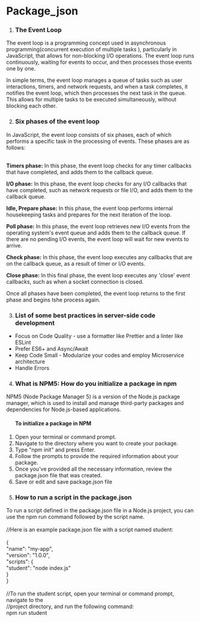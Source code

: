 # Package_json
1.  <h3>The Event Loop</h3>
The event loop is a programming concept used in asynchronous programming(concurrent execution of multiple tasks ), particularly in JavaScript, that allows for non-blocking I/O operations. The event loop runs continuously, waiting for events to occur, and then processes those events one by one.

In simple terms, the event loop manages a queue of tasks such as user interactions, timers, and network requests, and when a task completes, it notifies the event loop, which then processes the next task in the queue. This allows for multiple tasks to be executed simultaneously, without blocking each other.

2.  <h3>Six phases of the event loop</h3>
In JavaScript, the event loop consists of six phases, each of which performs a specific task in the processing of events. These phases are as follows:<br>
<br>

**Timers phase:** In this phase, the event loop checks for any timer callbacks that have completed, and adds them to the callback queue. 

**I/O phase:** In this phase, the event loop checks for any I/O callbacks that have completed, such as network requests or file I/O, and adds them to the callback queue.

**Idle, Prepare phase:** In this phase, the event loop performs internal housekeeping tasks and prepares for the next iteration of the loop.

**Poll phase:** In this phase, the event loop retrieves new I/O events from the operating system's event queue and adds them to the callback queue. If there are no pending I/O events, the event loop will wait for new events to arrive.

**Check phase:** In this phase, the event loop executes any callbacks that are on the callback queue, as a result of timer or I/O events.

**Close phase:** In this final phase, the event loop executes any 'close' event callbacks, such as when a socket connection is closed.

Once all phases have been completed, the event loop returns to the first phase and begins tshe process again.

3.  <h3> List of some best practices in server-side code development</h3>
<ul>
<li>Focus on Code Quality - use a formatter like Prettier and a linter like ESLint</li>
<li>Prefer ES6+ and Async/Await</li>
<li>Keep Code Small - Modularize your codes and employ Microservice architecture</li>
<li>Handle Errors</li>
</ul>

4.  <h3>What is NPM5: How do you initialize a package in npm</h3>

NPM5 (Node Package Manager 5) is a version of the Node.js package manager, which is used to install and manage third-party packages and dependencies for Node.js-based applications.
<ol type="roman numeral"> <h4>To initialize a package in NPM</h4>
<li>Open your terminal or command prompt.</li>
<li>Navigate to the directory where you want to create your package.</li>
<li>Type "npm init" and press Enter.</li>
<li>Follow the prompts to provide the required information about your package.</li>
<li>Once you've provided all the necessary information, review the package.json file that was created.</li>
<li>Save or edit and save package.json file</li>
</ol>

5.  <h3>How to run a script in the package.json</h3>

To run a script defined in the package.json file in a Node.js project, you can use the npm run command followed by the script name.<br>
<br>
//Here is an example package.json file with a script named student:
<br>
<br>
{<br>
  "name": "my-app",<br>
  "version": "1.0.0",<br>
  "scripts": {<br>
    "student": "node index.js"<br>
  }<br>
}<br>
<br>
//To run the student script, open your terminal or command prompt, navigate to the<br>
//project directory, and run the following command:
<br>
npm run student
